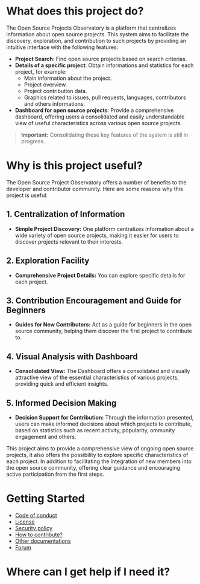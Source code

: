 # What does this project do?
The Open Source Projects Observatory is a platform that centralizes information about open source projects. This system aims to facilitate the discovery, exploration, and contribution to such projects by providing an intuitive interface with the following features:
- **Project Search**: Find open source projects based on search criterias.
- **Details of a specific project**: Obtain informations and statistics for each project, for example:
    - Main information about the project.
     - Project overview.
     - Project contribution data.
     - Graphics related to issues, pull requests, languages, contributors and others informations.
- **Dashboard for open source projects**: Provide a comprehensive dashboard, offering users a consolidated and easily understandable view of useful characteristics across various open source projects.
> **Important:**
> Consolidating these key features of the system is still in progress.

# Why is this project useful?
The Open Source Project Observatory offers a number of benefits to the developer and contributor community. Here are some reasons why this project is useful:

## 1. Centralization of Information
- **Simple Project Discovery:** One platform centralizes information about a wide variety of open source projects, making it easier for users to discover projects relevant to their interests.

## 2. Exploration Facility
- **Comprehensive Project Details:** You can explore specific details for each project.

## 3. Contribution Encouragement and Guide for Beginners
- **Guides for New Contributors:** Act as a guide for beginners in the open source community, helping them discover the first project to contribute to.

## 4. Visual Analysis with Dashboard
- **Consolidated View:** The Dashboard offers a consolidated and visually attractive view of the essential characteristics of various projects, providing quick and efficient insights.

## 5. Informed Decision Making
- **Decision Support for Contribution:** Through the information presented, users can make informed decisions about which projects to contribute, based on statistics such as recent activity, popularity, ommunity engagement and others.

This project aims to provide a comprehensive view of ongoing open source projects, it also offers the possibility to explore specific characteristics of each project. In addition to facilitating the integration of new members into the open source community, offering clear guidance and encouraging active participation from the first steps.

# Getting Started
- [Code of conduct](https://github.com/kvojps/open-source-project-observatory/tree/main#)
- [License](https://github.com/kvojps/open-source-project-observatory/tree/main?tab=GPL-3.0-1-ov-file#)
- [Security policy](https://github.com/kvojps/open-source-project-observatory/tree/main?tab=GPL-3.0-1-ov-file#)
- [How to contribute?](https://github.com/kvojps/open-source-project-observatory/blob/main/CONTRIBUTING.md)
- [Other documentations](https://github.com/kvojps/open-source-project-observatory/wiki)
- [Forum](https://github.com/kvojps/open-source-project-observatory/discussions)
  
# Where can I get help if I need it?
